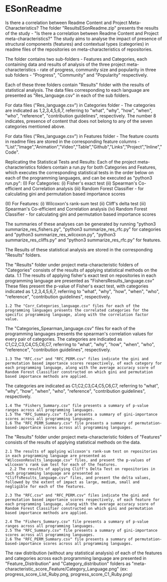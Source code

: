 # ESonReadme
Is there a correlation between Readme Content and Project Meta-Characteristics?
The folder "ResultsESonReadme.zip" presents the results of the study - "Is there a correlation between Readme Content and Project
meta-characteristics?"
The study aims to analyse the impact of presence of structural components (features) and contextual types (categories) in readme
files of the repositories on meta-characteristics of repositories.

The folder contains two sub-folders - Features and Categories, each containing data and results of analysis of the three project meta-characteristics - 
rate of progress, community size and popularity in three sub folders - "Progress", "Community" and "Popularity" respectively. 

Each of these three folders contain "Results" folder with the results of statistical analysis.
The data files corresponding to each language are presented as "Res_language.csv" in each of the sub folders.

For data files ("Res_language.csv") in Categories folder - The categories are indicated as 1,2,3,4,5,6,7, referring to "what", "why", "how", "when", "who", "reference", "contribution guidelines", respectively. The number 8 indicates, presence of content that does not belong to any of the seven categories mentioned above.

For data files ("Res_language.csv") in Features folder - The feature counts in readme files are stored in the corresponding feature columns - "List","Image","Animation","Video","Table","Github","Links","Project","Inline","Code".


Replicating the Statistical Tests and Results:
Each of the project meta-characteristics folders contain a run.py for both Categories and Features, which executes the corresponding statistical tests in the order below on each of the programming languages, and can be executed as "python3 run.py":
(I) For Categories:
(i) Fisher's exact test
(ii) Spearman's Co-efficient and Correlation analysis
(iii) Random Forest Classifier - for calculating gini and permutation based importance scores 

(II) For Features:
(i) Wilcoxon's rank-sum test
(ii) Cliff's delta test
(iii) Spearman's Co-efficient and Correlation analysis
(iv) Random Forest Classifier - for calculating gini and permutation based importance scores 

The summaries of these analyses can be generated by running "python3 summarize_res_fishers.py", "python3 summarize_res_rfc.py" for categories and 
"python3 summarize_res_wilcoxon.py", "python3 summarize_res_cliffs.py" and "python3 summarize_res_rfc.py" for features.
      
The Results of these statistical analysis are stored in the corresponding "Results" folders.

The "Results" folder under project meta-characteristic folders of "Categories" consists of the results of applying statistical methods on the data.
	1.1 The results of applying fisher's exact test on repositories in each programming language are presented as "FishersResults_language.csv"
	These files present the p-value of Fisher's exact test, with categories indicated as 1,2,3,4,5,6,7, referring to "what", "why", "how", "when", "who", "reference", "contribution guidelines", respectively.

	1.2 The "Corr_Categories_language.csv" files for each of the programming languages presents the correlated categories for the specific programming language, along with the correlation factor value.
The "Categories_Spearman_language.csv" files for each of the programming languages presents the spearman's correlation values for every pair of categories.	
The categories are indicated as C1,C2,C3,C4,C5,C6,C7, referring to "what", "why", "how", "when", "who", "reference", "contribution guidelines", respectively.
	
	1.3 The "RFC.csv" and "RFC_PERM.csv" files indicate the gini and permutation based importance scores respectively, of each category for each programming language, along with the average accuracy score of Random Forest Classifier constructed on which gini and permutation based importance methods are applied.
The categories are indicated as C1,C2,C3,C4,C5,C6,C7, referring to "what", "why", "how", "when", "who", "reference", "contribution guidelines", 
	respectively.
	
	1.4 The "Fishers_Summary.csv" file presents a summary of p-value ranges across all programming languages.
	1.5 The "RFC_Summary.csv" file presents a summary of gini-importance scores across all programming languages.
	1.6 The "RFC_PERM_Summary.csv" file presents a summary of permutation-based-importance scores across all programming languages.


The "Results" folder under project meta-characteristic folders of "Features" consists of the results of applying statistical methods on the data.

	2.1 The results of applying wilcoxon's rank-sum test on repositories in each programming language are presented as "WilcoxonResults_language.csv" files, and present the p-values of wilcoxon's rank sum test for each of the features.
      2.2 The results of applying Cliff's Delta Test on repositories in each programming language are presented as "CliffsResults_language.csv" files, and present the delta values, followed by the extent of impact as large, medium, small and negligible for each of the features.
		
	2.3 The "RFC.csv" and "RFC_PERM.csv" files indicate the gini and permutation based importance scores respectively, of each feature for each programming language, along with the average accuracy score of Random Forest Classifier constructed on which gini and permutation based importance methods are applied.
	
	2.4 The "Fishers_Summary.csv" file presents a summary of p-value ranges across all programming languages.
	2.5 The "RFC_Summary.csv" file presents a summary of gini-importance scores across all programming languages.
	2.6 The "RFC_PERM_Summary.csv" file presents a summary of permutation-based-importance scores across all programming languages.

The raw distribution (without any statistical analysis) of each of the features and categories across each programming language are presented in "Feature_Distribution" and "Category_distribution" folders as "meta-characteristic_score_Feature/Category_Language.png" (ex: progress_score_List_Ruby.png, progress_score_C1_Ruby.png)
